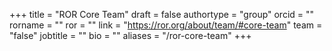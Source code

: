 +++ 
title = "ROR Core Team" 
draft = false
authortype = "group"
orcid =  ""
rorname = ""
ror = ""
link = "https://ror.org/about/team/#core-team"
team = "false"
jobtitle = ""
bio = ""
aliases = "/ror-core-team"
+++ 




